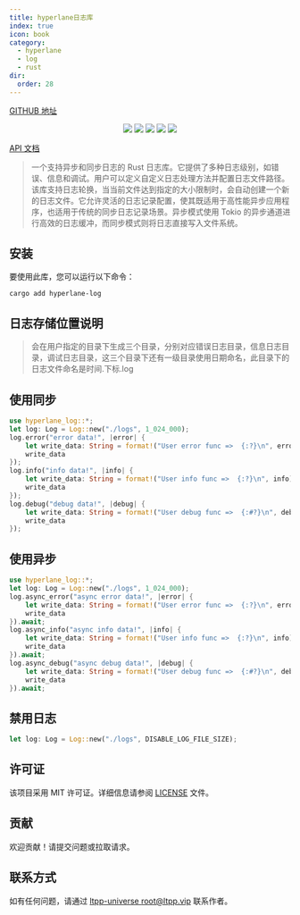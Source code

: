 ```yaml
---
title: hyperlane日志库
index: true
icon: book
category:
  - hyperlane
  - log
  - rust
dir:
  order: 28
---
```


<Share colorful />

[GITHUB 地址](https://github.com/ltpp-universe/hyperlane-log)

<center>

[![](https://img.shields.io/crates/v/hyperlane-log.svg)](https://crates.io/crates/hyperlane-log)
[![](https://img.shields.io/crates/d/hyperlane-log.svg)](https://img.shields.io/crates/d/hyperlane-log.svg)
[![](https://docs.rs/hyperlane-log/badge.svg)](https://docs.rs/hyperlane-log)
[![](https://github.com/ltpp-universe/hyperlane-log/workflows/Rust/badge.svg)](https://github.com/ltpp-universe/hyperlane-log/actions?query=workflow:Rust)
[![](https://img.shields.io/crates/l/hyperlane-log.svg)](./LICENSE)

</center>

[API 文档](https://docs.rs/hyperlane-log/latest/hyperlane_log/)

> 一个支持异步和同步日志的 Rust 日志库。它提供了多种日志级别，如错误、信息和调试。用户可以定义自定义日志处理方法并配置日志文件路径。该库支持日志轮换，当当前文件达到指定的大小限制时，会自动创建一个新的日志文件。它允许灵活的日志记录配置，使其既适用于高性能异步应用程序，也适用于传统的同步日志记录场景。异步模式使用 Tokio 的异步通道进行高效的日志缓冲，而同步模式则将日志直接写入文件系统。

## 安装

要使用此库，您可以运行以下命令：

```shell
cargo add hyperlane-log
```

## 日志存储位置说明

> 会在用户指定的目录下生成三个目录，分别对应错误日志目录，信息日志目录，调试日志目录，这三个目录下还有一级目录使用日期命名，此目录下的日志文件命名是时间.下标.log

## 使用同步

```rust
use hyperlane_log::*;
let log: Log = Log::new("./logs", 1_024_000);
log.error("error data!", |error| {
    let write_data: String = format!("User error func =>  {:?}\n", error);
    write_data
});
log.info("info data!", |info| {
    let write_data: String = format!("User info func =>  {:?}\n", info);
    write_data
});
log.debug("debug data!", |debug| {
    let write_data: String = format!("User debug func =>  {:#?}\n", debug);
    write_data
});
```

## 使用异步

```rust
use hyperlane_log::*;
let log: Log = Log::new("./logs", 1_024_000);
log.async_error("async error data!", |error| {
    let write_data: String = format!("User error func =>  {:?}\n", error);
    write_data
}).await;
log.async_info("async info data!", |info| {
    let write_data: String = format!("User info func =>  {:?}\n", info);
    write_data
}).await;
log.async_debug("async debug data!", |debug| {
    let write_data: String = format!("User debug func =>  {:#?}\n", debug);
    write_data
}).await;
```

## 禁用日志

```rust
let log: Log = Log::new("./logs", DISABLE_LOG_FILE_SIZE);
```

## 许可证

该项目采用 MIT 许可证。详细信息请参阅 [LICENSE](LICENSE) 文件。

## 贡献

欢迎贡献！请提交问题或拉取请求。

## 联系方式

如有任何问题，请通过 [ltpp-universe <root@ltpp.vip>](mailto:root@ltpp.vip) 联系作者。

<Bottom />

